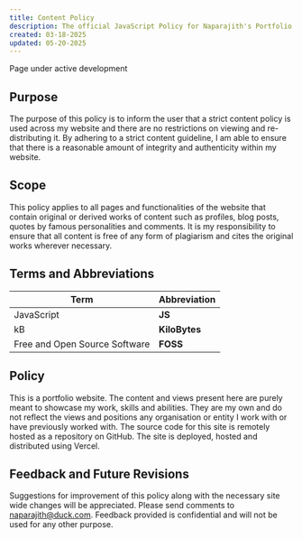 ```yaml
---
title: Content Policy
description: The official JavaScript Policy for Naparajith's Portfolio
created: 03-18-2025
updated: 05-20-2025
---
```


<!--
This website is only meant to showcase the work and and skills of the author,
on a professional level. It also has a blog, containing the author's observations
and opinions on various topics. The views expressed are the author's own.
Copyright (C) 2025  T L Naparajith

This program is free software: you can redistribute it and/or modify
it under the terms of the GNU Affero General Public License Version 3 as published
by the Free Software Foundation.

This program is distributed in the hope that it will be useful,
but WITHOUT ANY WARRANTY; without even the implied warranty of
MERCHANTABILITY or FITNESS FOR A PARTICULAR PURPOSE.  See the
GNU Affero General Public License for more details.

You should have received a copy of the GNU Affero General Public License
along with this program.  If not, see <https://www.gnu.org/licenses/agpl-3.0.txt>.

Contact me through electronic mail: <naparajith@duck.com>
-->

Page under active development

## Purpose

The purpose of this policy is to inform the user that a strict content policy is
used across my website and there are no restrictions on viewing and
re-distributing it. By adhering to a strict content guideline, I am able to
ensure that there is a reasonable amount of integrity and authenticity within my
website.

## Scope

This policy applies to all pages and functionalities of the website that contain
original or derived works of content such as profiles, blog posts, quotes by
famous personalities and comments. It is my responsibility to ensure that all
content is free of any form of plagiarism and cites the original works wherever
necessary.

## Terms and Abbreviations

| Term                          | Abbreviation  |
| ----------------------------- | ------------- |
| JavaScript                    | **JS**        |
| kB                            | **KiloBytes** |
| Free and Open Source Software | **FOSS**      |

## Policy

This is a portfolio website. The content and views present here are purely meant
to showcase my work, skills and abilities. They are my own and do not reflect
the views and positions any organisation or entity I work with or have
previously worked with. The source code for this site is remotely hosted as a
repository on GitHub. The site is deployed, hosted and distributed using Vercel.

## Feedback and Future Revisions

Suggestions for improvement of this policy along with the necessary site wide
changes will be appreciated. Please send comments to
[naparajith@duck.com](mailto:naparajith@duck.com). Feedback provided is
confidential and will not be used for any other purpose.
